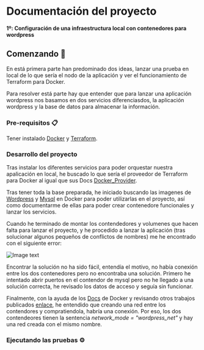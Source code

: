 # Documentación del proyecto

**1º: Configuración de una infraestructura local con contenedores para wordpress**

## Comenzando 🚀

En está primera parte han predominado dos ideas, lanzar una prueba en local de lo que sería el nodo de la aplicación y ver el funcionamiento de Terraform para Docker.

Para resolver está parte hay que entender que para lanzar una aplicación wordpress nos basamos en dos servicios diferenciasdos, la aplicación wordpress y la base de datos para almacenar la información.

### Pre-requisitos 📋

Tener instalado [Docker](http://docker.com) y [Terraform](http://terraform.io).

### Desarrollo del proyecto

Tras instalar los diferentes servicios para poder orquestar nuestra apalicación en local, he buscado lo que sería el proveedor de Terraform para Docker al igual que sus Docs [Docker_Provider](https://registry.terraform.io/providers/kreuzwerker/docker/latest/docs).

Tras tener toda la base preparada, he iniciado buscando las imagenes de [Wordpress]() y [Mysql]() en Docker para poder utilizarlas en el proyecto, así como documentarme de ellas para poder crear contenedore funcionales y lanzar los servicios.

Cuando he terminado de montar los contendedores y volumenes que hacen falta para lanzar el proyecto, y he procedido a lanzar la aplicación (tras solucionar algunos pequeños de conflictos de nombres) me he encontrado con el siguiente error:

![Image text](/Users/jordiros/Documents/papasAcme/readmeData/errorEstablishingADatabaseConnection.png)

Encontrar la solución no ha sido fácil, entendía el motivo, no había conexión entre los dos contenedores pero no encontraba una solución. Primero he intentado abrir puertos en el contendor de mysql pero no he llegado a una solución correcta, he revisado los datos de acceso y seguía sin funcionar. 

Finalmente, con la ayuda de los [Docs](https://docs.docker.com) de Docker y revisando otros trabajos publicados [enlace](), he entendido que creando una red entre los contendores y compratiendola, habría una conexión. Por eso, los dos contendeores tienen la sentencia _network_mode = "wordpress_net"_ y hay una red creada con el mismo nombre.

### Ejecutando las pruebas ⚙️




